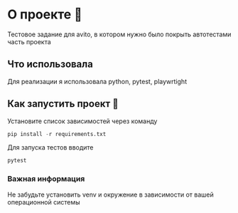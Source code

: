# О проекте 👀

Тестовое задание для avito, в котором нужно было покрыть автотестами часть проекта

## Что использовала

Для реализации я использовала python, pytest, playwrtight

## Как запустить проект 🤔

Установите список зависимостей через команду

```python
pip install -r requirements.txt
```

Для запуска тестов вводите

```python
pytest
```

### Важная информация

Не забудьте установить venv и окружение в зависимости от вашей операционной системы
